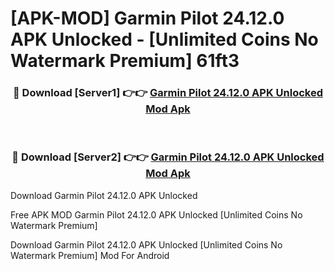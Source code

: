 # [APK-MOD] Garmin Pilot 24.12.0 APK Unlocked - [Unlimited Coins No Watermark Premium] 61ft3



<div align="center">
<h3>🔴 Download [Server1] 👉👉 <a href="https://momento.my/?title=Garmin_Pilot_24.12.0_APK_Unlocked">Garmin Pilot 24.12.0 APK Unlocked Mod Apk</a></h3><br>

<h3>🔴 Download [Server2] 👉👉 <a href="https://momento.my/?title=Garmin_Pilot_24.12.0_APK_Unlocked">Garmin Pilot 24.12.0 APK Unlocked Mod Apk</a></h3>
</div>



Download Garmin Pilot 24.12.0 APK Unlocked 

Free APK MOD Garmin Pilot 24.12.0 APK Unlocked [Unlimited Coins No Watermark Premium]

Download Garmin Pilot 24.12.0 APK Unlocked [Unlimited Coins No Watermark Premium] Mod For Android
